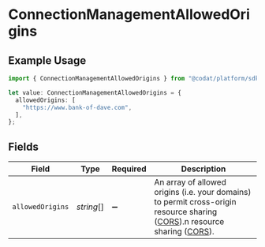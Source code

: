 # ConnectionManagementAllowedOrigins

## Example Usage

```typescript
import { ConnectionManagementAllowedOrigins } from "@codat/platform/sdk/models/shared";

let value: ConnectionManagementAllowedOrigins = {
  allowedOrigins: [
    "https://www.bank-of-dave.com",
  ],
};
```

## Fields

| Field                                                                                                                                                                                                                                                   | Type                                                                                                                                                                                                                                                    | Required                                                                                                                                                                                                                                                | Description                                                                                                                                                                                                                                             |
| ------------------------------------------------------------------------------------------------------------------------------------------------------------------------------------------------------------------------------------------------------- | ------------------------------------------------------------------------------------------------------------------------------------------------------------------------------------------------------------------------------------------------------- | ------------------------------------------------------------------------------------------------------------------------------------------------------------------------------------------------------------------------------------------------------- | ------------------------------------------------------------------------------------------------------------------------------------------------------------------------------------------------------------------------------------------------------- |
| `allowedOrigins`                                                                                                                                                                                                                                        | *string*[]                                                                                                                                                                                                                                              | :heavy_minus_sign:                                                                                                                                                                                                                                      | An array of allowed origins (i.e. your domains) to permit cross-origin resource sharing ([CORS](https://en.wikipedia.org/wiki/Cross-origin_resource_sharing)).n resource sharing ([CORS](https://en.wikipedia.org/wiki/Cross-origin_resource_sharing)). |